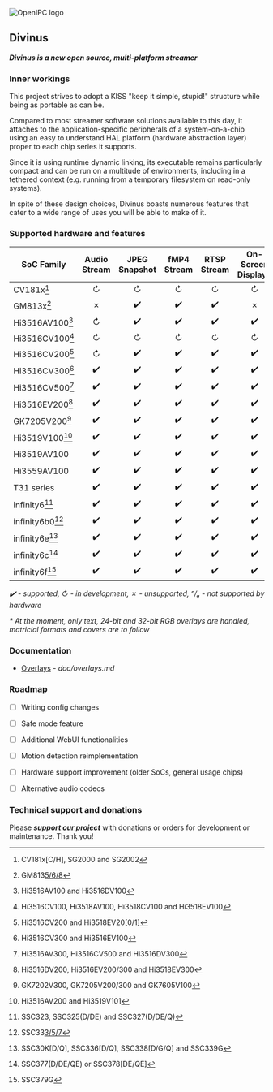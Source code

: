 ![OpenIPC logo][logo]

## Divinus
**_Divinus is a new open source, multi-platform streamer_**

### Inner workings

This project strives to adopt a KISS "keep it simple, stupid!" structure while being as portable as can be.

Compared to most streamer software solutions available to this day, it attaches to the application-specific peripherals of a system-on-a-chip using an easy to understand HAL platform (hardware abstraction layer) proper to each chip series it supports.

Since it is using runtime dynamic linking, its executable remains particularly compact and can be run on a multitude of environments, including in a tethered context (e.g. running from a temporary filesystem on read-only systems).

In spite of these design choices, Divinus boasts numerous features that cater to a wide range of uses you will be able to make of it.


### Supported hardware and features

| SoC Family              | Audio Stream | JPEG Snapshot | fMP4 Stream | RTSP Stream | On-Screen Display* |
|-------------------------|:------------:|:-------------:|:-----------:|:-----------:|:------------------:|
| CV181x[^1]              | ↻            | ↻            | ↻           | ↻           | ↻                 |
| GM813x[^2]              | ✗            | ✔️           | ✔️          | ✔️          | ✗                 |
| Hi3516AV100[^3]         | ↻            | ✔️           | ✔️          | ✔️          | ✔️                |
| Hi3516CV100[^4]         | ↻            | ↻            | ↻           | ↻           | ↻                 |
| Hi3516CV200[^5]         | ↻            | ✔️           | ✔️          | ✔️          | ✔️                |
| Hi3516CV300[^6]         | ✔️           | ✔️           | ✔️          | ✔️          | ✔️                |
| Hi3516CV500[^7]         | ✔️           | ✔️           | ✔️          | ✔️          | ✔️                |
| Hi3516EV200[^8]         | ✔️           | ✔️           | ✔️          | ✔️          | ✔️                |
| GK7205V200[^9]          | ✔️           | ✔️           | ✔️          | ✔️          | ✔️                |
| Hi3519V100[^10]         | ✔️           | ✔️           | ✔️          | ✔️          | ✔️                |
| Hi3519AV100             | ✔️           | ✔️           | ✔️          | ✔️          | ✔️                |
| Hi3559AV100             | ✔️           | ✔️           | ✔️          | ✔️          | ✔️                |
| T31 series              | ✔️           | ✔️           | ✔️          | ✔️          | ✔️                |
| infinity6[^11]          | ✔️           | ✔️           | ✔️          | ✔️          | ✔️                |
| infinity6b0[^12]        | ✔️           | ✔️           | ✔️          | ✔️          | ✔️                |
| infinity6e[^13]         | ✔️           | ✔️           | ✔️          | ✔️          | ✔️                |
| infinity6c[^14]         | ✔️           | ✔️           | ✔️          | ✔️          | ✔️                |
| infinity6f[^15]         | ✔️           | ✔️           | ✔️          | ✔️          | ✔️                |

_✔️ - supported, ↻ - in development, ✗ - unsupported, ⁿ/ₐ - not supported by hardware_

_* At the moment, only text, 24-bit and 32-bit RGB overlays are handled, matricial formats and covers are to follow_

[^1]: CV181x[C/H], SG2000 and SG2002
[^2]: GM813[5/6/8](S)
[^3]: Hi3516AV100 and Hi3516DV100
[^4]: Hi3516CV100, Hi3518AV100, Hi3518CV100 and Hi3518EV100
[^5]: Hi3516CV200 and Hi3518EV20\[0/1\]
[^6]: Hi3516CV300 and Hi3516EV100
[^7]: Hi3516AV300, Hi3516CV500 and Hi3516DV300
[^8]: Hi3516DV200, Hi3516EV200/300 and Hi3518EV300
[^9]: GK7202V300, GK7205V200/300 and GK7605V100
[^10]: Hi3516AV200 and Hi3519V101
[^11]: SSC323, SSC325(D/DE) and SSC327(D/DE/Q)
[^12]: SSC33[3/5/7](DE)
[^13]: SSC30K\[D/Q\], SSC336\[D/Q\], SSC338\[D/G/Q\] and SSC339G
[^14]: SSC377(D/DE/QE) or SSC378\[DE/QE\]
[^15]: SSC379G


### Documentation

- [Overlays](doc/overlays.md) - _doc/overlays.md_


### Roadmap

- [ ] Writing config changes
- [ ] Safe mode feature
- [ ] Additional WebUI functionalities
- [ ] Motion detection reimplementation
- [ ] Hardware support improvement (older SoCs, general usage chips)
- [ ] Alternative audio codecs


### Technical support and donations

Please **_[support our project](https://openipc.org/support-open-source)_** with donations or orders for development or maintenance. Thank you!


[logo]: https://openipc.org/assets/openipc-logo-black.svg
